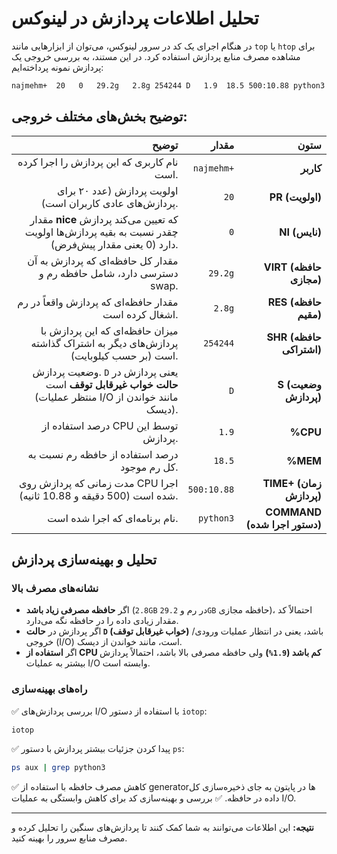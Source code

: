 # تحلیل اطلاعات پردازش در لینوکس

در هنگام اجرای یک کد در سرور لینوکس، می‌توان از ابزارهایی مانند `top` یا `htop` برای مشاهده مصرف منابع پردازش استفاده کرد. در این مستند، به بررسی خروجی یک پردازش نمونه پرداخته‌ایم:

```bash
najmehm+  20   0   29.2g   2.8g 254244 D   1.9  18.5 500:10.88 python3
```

## توضیح بخش‌های مختلف خروجی:

| توضیح | مقدار | ستون |
|--------:|------:|------:|
| نام کاربری که این پردازش را اجرا کرده است. | `najmehm+` | **کاربر** |
| اولویت پردازش (عدد ۲۰ برای پردازش‌های عادی کاربران است). | `20` | **PR (اولویت)** |
| مقدار **nice** که تعیین می‌کند پردازش چقدر نسبت به بقیه پردازش‌ها اولویت دارد (0 یعنی مقدار پیش‌فرض). | `0` | **NI (نایس)** |
| مقدار کل حافظه‌ای که پردازش به آن دسترسی دارد، شامل حافظه رم و swap. | `29.2g` | **VIRT (حافظه مجازی)** |
| مقدار حافظه‌ای که پردازش واقعاً در رم اشغال کرده است. | `2.8g` | **RES (حافظه مقیم)** |
| میزان حافظه‌ای که این پردازش با پردازش‌های دیگر به اشتراک گذاشته است (بر حسب کیلوبایت). | `254244` | **SHR (حافظه اشتراکی)** |
| وضعیت پردازش. `D` یعنی پردازش در **حالت خواب غیرقابل توقف** است (منتظر عملیات I/O مانند خواندن از دیسک). | `D` | **S (وضعیت پردازش)** |
| درصد استفاده از CPU توسط این پردازش. | `1.9` | **%CPU** |
| درصد استفاده از حافظه رم نسبت به کل رم موجود. | `18.5` | **%MEM** |
| مدت زمانی که پردازش روی CPU اجرا شده است (500 دقیقه و 10.88 ثانیه). | `500:10.88` | **TIME+ (زمان پردازش)** |
| نام برنامه‌ای که اجرا شده است. | `python3` | **COMMAND (دستور اجرا شده)** |

## تحلیل و بهینه‌سازی پردازش

### نشانه‌های مصرف بالا
- اگر **حافظه مصرفی زیاد باشد** (`2.8GB` در رم و `29.2GB` حافظه مجازی)، احتمالاً کد مقدار زیادی داده را در حافظه نگه می‌دارد.
- اگر پردازش در **حالت `D` (خواب غیرقابل توقف)** باشد، یعنی در انتظار عملیات ورودی/خروجی (I/O) است، مانند خواندن از دیسک.
- اگر **استفاده از CPU کم باشد (`1.9%`)** ولی حافظه مصرفی بالا باشد، احتمالاً پردازش بیشتر به عملیات I/O وابسته است.

### راه‌های بهینه‌سازی
✅ بررسی پردازش‌های I/O با استفاده از دستور `iotop`:
```bash
iotop
```
✅ پیدا کردن جزئیات بیشتر پردازش با دستور `ps`:
```bash
ps aux | grep python3
```
✅ کاهش مصرف حافظه با استفاده از generatorها در پایتون به جای ذخیره‌سازی کل داده در حافظه.
✅ بررسی و بهینه‌سازی کد برای کاهش وابستگی به عملیات I/O.

---

**نتیجه:** این اطلاعات می‌توانند به شما کمک کنند تا پردازش‌های سنگین را تحلیل کرده و مصرف منابع سرور را بهینه کنید.
